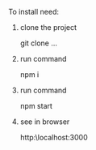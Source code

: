 To install need:

1) clone the project

    git clone ...

2) run command

    npm i

3) run command

    npm start

4) see in browser

    http:\\localhost:3000